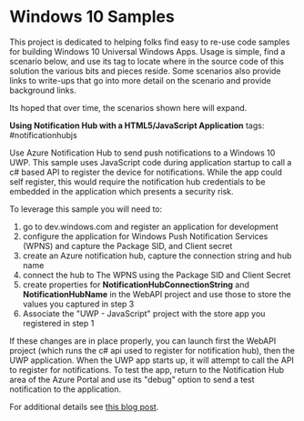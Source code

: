 # Windows 10 Samples
This project is dedicated to helping folks find easy to re-use code samples for building Windows 10 Universal Windows Apps. Usage is simple, find a scenario below, and use its tag to locate where in the source code of this solution the various bits and pieces reside. Some scenarios also provide links to write-ups that go into more detail on the scenario and provide background links. 

Its hoped that over time, the scenarios shown here will expand. 

**Using Notification Hub with a HTML5/JavaScript Application**
tags: #notificationhubjs

Use Azure Notification Hub to send push notifications to a Windows 10 UWP. This sample uses JavaScript code during application startup to call a c# based API to register the device for notifications. While the app could self register, this would require the notification hub credentials to be embedded in the application which presents a security risk. 

To leverage this sample you will need to:


1. go to dev.windows.com and register an application for development
2. configure the application for Windows Push Notification Services (WPNS) and capture the Package SID, and Client secret
3. create an Azure notification hub, capture the connection string and hub name
4. connect the hub to The WPNS using the Package SID and Client Secret
5. create properties for **NotificationHubConnectionString** and **NotificationHubName** in the WebAPI project and use those to store the values you captured in step 3
6. Associate the "UWP - JavaScript" project with the store app you registered in step 1

If these changes are in place properly, you can launch first the WebAPI project (which runs the c# api used to register for notification hub), then the UWP application. When the UWP app starts up, it will attempt to call the API to register for notifications. To test the app, return to the Notification Hub area of the Azure Portal and use its "debug" option to send a test notification to the application. 

For additional details see [this blog post](https://brentdacodemonkey.wordpress.com/). 
